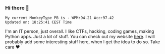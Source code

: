 ### Hi there 👋
<!-- PB START -->
```
My current MonkeyType PB is - WPM:94.21 Acc:97.42
Updated on: 18:25:41 CEST Time
```
<!-- PB END -->
I'm an IT person, just overall. I like CTFs, hacking, coding games, making Python apps. Just a lot of stuff.
You can check out my website [here](https://skill3472.github.io/).
I will probably add some interesting stuff here, when I get the idea to do so. Take care ❤️
